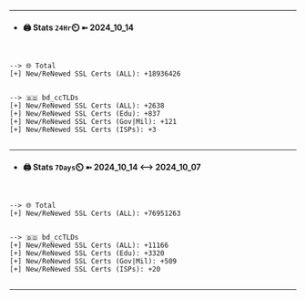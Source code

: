 

---
- #### 🖨️ **Stats** `24Hr`⏲️ ➼ 2024_10_14
```console


--> 🌐 Total
[+] New/ReNewed SSL Certs (ALL): +18936426


--> 🇧🇩 bd_ccTLDs
[+] New/ReNewed SSL Certs (ALL): +2638
[+] New/ReNewed SSL Certs (Edu): +837
[+] New/ReNewed SSL Certs (Gov|Mil): +121
[+] New/ReNewed SSL Certs (ISPs): +3


```

---
- #### 🖨️ **Stats** `7Days`⏲️ ➼ 2024_10_14 <--> 2024_10_07
```console


--> 🌐 Total
[+] New/ReNewed SSL Certs (ALL): +76951263


--> 🇧🇩 bd_ccTLDs
[+] New/ReNewed SSL Certs (ALL): +11166
[+] New/ReNewed SSL Certs (Edu): +3320
[+] New/ReNewed SSL Certs (Gov|Mil): +509
[+] New/ReNewed SSL Certs (ISPs): +20


```

---

